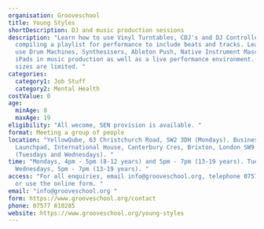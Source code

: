 ```yaml
---
organisation: Grooveschool
title: Young Styles
shortDescription: DJ and music production sessions
description: "Learn how to use Vinyl Turntables, CDJ's and DJ Controllers,
  compiling a playlist for performance to include beats and tracks. Learn how to
  use Drum Machines, Synthesisers, Ableton Push, Native Instrument Maschine and
  iPads in music production as well as a live performance environment. Class
  sizes are limited. "
categories:
  category1: Job Stuff
  category2: Mental Health
costValue: 0
age:
  minAge: 8
  maxAge: 19
eligibility: "All wecome, SEN provision is available. "
format: Meeting a group of people
location: "YellowQube, 63 Christchurch Road, SW2 3DH (Mondays). Business
  Launchpad, International House, Canterbury Cres, Brixton, London SW9 7QD
  (Tuesdays and Wednesdays). "
time: "Mondays, 4pm - 5pm (8-12 years) and 5pm - 7pm (13-19 years). Tuesdays and
  Wednesdays, 5pm - 7pm (13-19 years). "
access: "For all enquiries, email info@grooveschool.org, telephone 07577 810285,
  or use the online form. "
email: "info@grooveschool.org "
form: https://www.grooveschool.org/contact
phone: 07577 810285
website: https://www.grooveschool.org/young-styles
---
```

